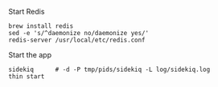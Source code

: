 Start Redis

    brew install redis
    sed -e 's/^daemonize no/daemonize yes/'
    redis-server /usr/local/etc/redis.conf

Start the app

    sidekiq      # -d -P tmp/pids/sidekiq -L log/sidekiq.log
    thin start
